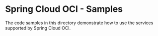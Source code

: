 # Spring Cloud OCI - Samples

The code samples in this directory demonstrate how to use the services supported by Spring Cloud OCI.
